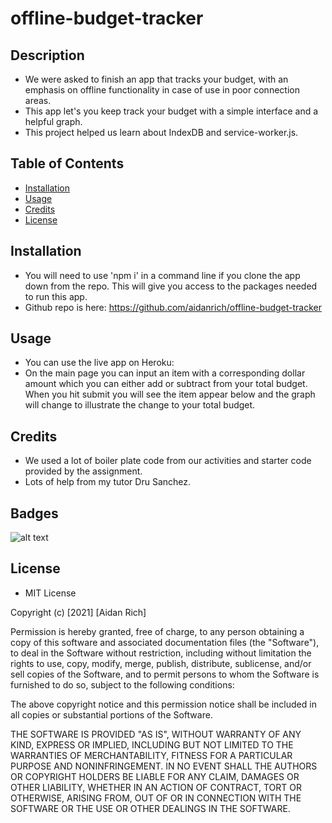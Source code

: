 # offline-budget-tracker

## Description
- We were asked to finish an app that tracks your budget, with an emphasis on offline functionality in case of use in poor connection areas.
- This app let's you keep track your budget with a simple interface and a helpful graph.
- This project helped us learn about IndexDB and service-worker.js.
## Table of Contents
- [Installation](#installation)
- [Usage](#usage)
- [Credits](#credits)
- [License](#license)
## Installation
- You will need to use 'npm i' in a command line if you clone the app down from the repo. This will give you access to the packages needed to run this app.
- Github repo is here: https://github.com/aidanrich/offline-budget-tracker
## Usage
- You can use the live app on Heroku: 
- On the main page you can input an item with a corresponding dollar amount which you can either add or subtract from your total budget. When you hit submit you will see the item appear below and the graph will change to illustrate the change to your total budget.

   
## Credits
- We used a lot of boiler plate code from our activities and starter code provided by the assignment.
- Lots of help from my tutor Dru Sanchez.

## Badges
![alt text](https://img.shields.io/badge/Script-JS-brightgreen)

## License
- MIT License

Copyright (c) [2021] [Aidan Rich]

Permission is hereby granted, free of charge, to any person obtaining a copy of this software and associated documentation files (the "Software"), to deal in the Software without restriction, including without limitation the rights to use, copy, modify, merge, publish, distribute, sublicense, and/or sell copies of the Software, and to permit persons to whom the Software is furnished to do so, subject to the following conditions:

The above copyright notice and this permission notice shall be included in all copies or substantial portions of the Software.

THE SOFTWARE IS PROVIDED "AS IS", WITHOUT WARRANTY OF ANY KIND, EXPRESS OR IMPLIED, INCLUDING BUT NOT LIMITED TO THE WARRANTIES OF MERCHANTABILITY, FITNESS FOR A PARTICULAR PURPOSE AND NONINFRINGEMENT. IN NO EVENT SHALL THE AUTHORS OR COPYRIGHT HOLDERS BE LIABLE FOR ANY CLAIM, DAMAGES OR OTHER LIABILITY, WHETHER IN AN ACTION OF CONTRACT, TORT OR OTHERWISE, ARISING FROM, OUT OF OR IN CONNECTION WITH THE SOFTWARE OR THE USE OR OTHER DEALINGS IN THE SOFTWARE.
